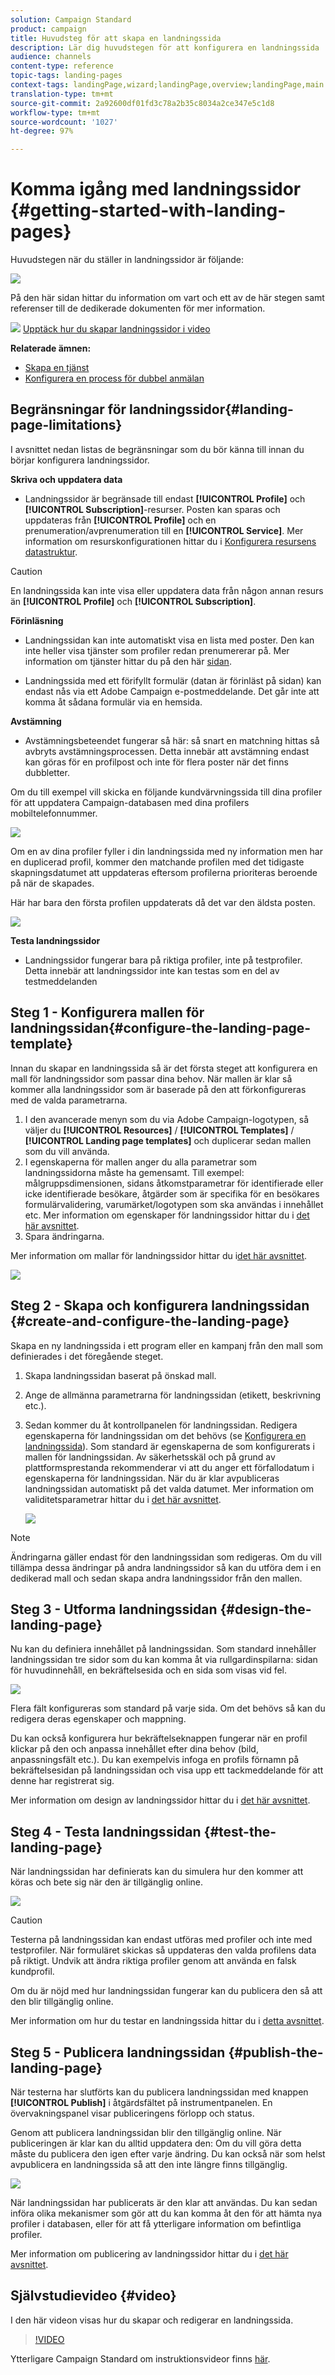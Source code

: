 ```yaml
---
solution: Campaign Standard
product: campaign
title: Huvudsteg för att skapa en landningssida
description: Lär dig huvudstegen för att konfigurera en landningssida
audience: channels
content-type: reference
topic-tags: landing-pages
context-tags: landingPage,wizard;landingPage,overview;landingPage,main
translation-type: tm+mt
source-git-commit: 2a92600df01fd3c78a2b35c8034a2ce347e5c1d8
workflow-type: tm+mt
source-wordcount: '1027'
ht-degree: 97%

---
```



# Komma igång med landningssidor {#getting-started-with-landing-pages}

Huvudstegen när du ställer in landningssidor är följande:

![](assets/lp_steps.png)

På den här sidan hittar du information om vart och ett av de här stegen samt referenser till de dedikerade dokumenten för mer information.

![](assets/do-not-localize/how-to-video.png) [Upptäck hur du skapar landningssidor i video](#video)

**Relaterade ämnen:**

* [Skapa en tjänst](../../audiences/using/creating-a-service.md)
* [Konfigurera en process för dubbel anmälan](setting-up-a-double-opt-in-process.md)

## Begränsningar för landningssidor{#landing-page-limitations}

I avsnittet nedan listas de begränsningar som du bör känna till innan du börjar konfigurera landningssidor.

**Skriva och uppdatera data**

* Landningssidor är begränsade till endast **[!UICONTROL Profile]** och **[!UICONTROL Subscription]**-resurser.  Posten kan sparas och uppdateras från **[!UICONTROL Profile]** och en prenumeration/avprenumeration till en **[!UICONTROL Service]**.
Mer information om resurskonfigurationen hittar du i [Konfigurera resursens datastruktur](../../developing/using/configuring-the-resource-s-data-structure.md).

>[!CAUTION]
>
>En landningssida kan inte visa eller uppdatera data från någon annan resurs än **[!UICONTROL Profile]** och **[!UICONTROL Subscription]**.

**Förinläsning**

* Landningssidan kan inte automatiskt visa en lista med poster. Den kan inte heller visa tjänster som profiler redan prenumererar på.  Mer information om tjänster hittar du på den här [sidan](../../audiences/using/creating-a-service.md).

* Landningssida med ett förifyllt formulär (datan är förinläst på sidan) kan endast nås via ett Adobe Campaign e-postmeddelande. Det går inte att komma åt sådana formulär via en hemsida.

**Avstämning**

* Avstämningsbeteendet fungerar så här: så snart en matchning hittas så avbryts avstämningsprocessen.    Detta innebär att avstämning endast kan göras för en profilpost och inte för flera poster när det finns dubbletter.

Om du till exempel vill skicka en följande kundvärvningssida till dina profiler för att uppdatera Campaign-databasen med dina profilers mobiltelefonnummer.

![](assets/landing_page_limitation_1.png)

Om en av dina profiler fyller i din landningssida med ny information men har en duplicerad profil, kommer den matchande profilen med det tidigaste skapningsdatumet att uppdateras eftersom profilerna prioriteras beroende på när de skapades.

Här har bara den första profilen uppdaterats då det var den äldsta posten.

![](assets/landing_page_limitation_2.png)

**Testa landningssidor**

* Landningssidor fungerar bara på riktiga profiler, inte på testprofiler. Detta innebär att landningssidor inte kan testas som en del av testmeddelanden

## Steg 1 - Konfigurera mallen för landningssidan{#configure-the-landing-page-template}

Innan du skapar en landningssida så är det första steget att konfigurera en mall för landningssidor som passar dina behov.  När mallen är klar så kommer alla landningssidor som är baserade på den att förkonfigureras med de valda parametrarna.

1. I den avancerade menyn som du via Adobe Campaign-logotypen, så väljer du **[!UICONTROL Resources]** / **[!UICONTROL Templates]** / **[!UICONTROL Landing page templates]** och duplicerar sedan mallen som du vill använda.
1. I egenskaperna för mallen anger du alla parametrar som landningssidorna måste ha gemensamt.    Till exempel: målgruppsdimensionen, sidans åtkomstparametrar för identifierade eller icke identifierade besökare, åtgärder som är specifika för en besökares formulärvalidering, varumärket/logotypen som ska användas i innehållet etc.        Mer information om egenskaper för landningssidor hittar du i [det här avsnittet](../../channels/using/configuring-landing-page.md).
1. Spara ändringarna.

Mer information om mallar för landningssidor hittar du i[det här avsnittet](../../channels/using/getting-started-with-landing-pages.md).

![](assets/lp-steps1.png)

## Steg 2 - Skapa och konfigurera landningssidan {#create-and-configure-the-landing-page}

Skapa en ny landningssida i ett program eller en kampanj från den mall som definierades i det föregående steget.

1. Skapa landningssidan baserat på önskad mall.
1. Ange de allmänna parametrarna för landningssidan (etikett, beskrivning etc.).
1. Sedan kommer du åt kontrollpanelen för landningssidan.    Redigera egenskaperna för landningssidan om det behövs (se [Konfigurera en landningssida](../../channels/using/configuring-landing-page.md)).    Som standard är egenskaperna de som konfigurerats i mallen för landningssidan.
Av säkerhetsskäl och på grund av plattformsprestanda rekommenderar vi att du anger ett förfallodatum i egenskaperna för landningssidan.        När du är klar avpubliceras landningssidan automatiskt på det valda datumet.        Mer information om validitetsparametrar hittar du i [det här avsnittet](../../channels/using/testing-publishing-landing-page.md#setting-up-validity-parameters).

   ![](assets/lp-steps3.png)

>[!NOTE]
>
>Ändringarna gäller endast för den landningssidan som redigeras.  Om du vill tillämpa dessa ändringar på andra landningssidor så kan du utföra dem i en dedikerad mall och sedan skapa andra landningssidor från den mallen.

## Steg 3 - Utforma landningssidan {#design-the-landing-page}

Nu kan du definiera innehållet på landningssidan.  Som standard innehåller landningssidan tre sidor som du kan komma åt via rullgardinspilarna: sidan för huvudinnehåll, en bekräftelsesida och en sida som visas vid fel.

![](assets/lp-steps4.png)

Flera fält konfigureras som standard på varje sida.    Om det behövs så kan du redigera deras egenskaper och mappning.

Du kan också konfigurera hur bekräftelseknappen fungerar när en profil klickar på den och anpassa innehållet efter dina behov (bild, anpassningsfält etc.).  Du kan exempelvis infoga en profils förnamn på bekräftelsesidan på landningssidan och visa upp ett tackmeddelande för att denne har registrerat sig.

Mer information om design av landningssidor hittar du i [det här avsnittet](../../channels/using/designing-a-landing-page.md).

## Steg 4 - Testa landningssidan {#test-the-landing-page}

När landningssidan har definierats kan du simulera hur den kommer att köras och bete sig när den är tillgänglig online.

![](assets/lp-steps5.png)

>[!CAUTION]
>
>Testerna på landningssidan kan endast utföras med profiler och inte med testprofiler.    När formuläret skickas så uppdateras den valda profilens data på riktigt.  Undvik att ändra riktiga profiler genom att använda en falsk kundprofil.

Om du är nöjd med hur landningssidan fungerar kan du publicera den så att den blir tillgänglig online.

Mer information om hur du testar en landningssida hittar du i [detta avsnittet](../../channels/using/testing-publishing-landing-page.md#testing-the-landing-page-).

## Steg 5 - Publicera landningssidan {#publish-the-landing-page}

När testerna har slutförts kan du publicera landningssidan med knappen **[!UICONTROL Publish]** i åtgärdsfältet på instrumentpanelen.    En övervakningspanel visar publiceringens förlopp och status.

Genom att publicera landningssidan blir den tillgänglig online.    När publiceringen är klar kan du alltid uppdatera den: Om du vill göra detta måste du publicera den igen efter varje ändring.        Du kan också när som helst avpublicera en landningssida så att den inte längre finns tillgänglig.

![](assets/lp-steps6.png)

När landningssidan har publicerats är den klar att användas.    Du kan sedan införa olika mekanismer som gör att du kan komma åt den för att hämta nya profiler i databasen, eller för att få ytterligare information om befintliga profiler.

Mer information om publicering av landningssidor hittar du i [det här avsnittet](../../channels/using/testing-publishing-landing-page.md#publishing-a-landing-page).

## Självstudievideo {#video}

I den här videon visas hur du skapar och redigerar en landningssida.

>[!VIDEO](https://video.tv.adobe.com/v/24093?quality=12)

Ytterligare Campaign Standard om instruktionsvideor finns [här](https://experienceleague.adobe.com/docs/campaign-standard-learn/tutorials/overview.html?lang=sv).
